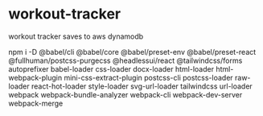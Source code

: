 # workout-tracker
 workout tracker saves to aws dynamodb

npm i -D @babel/cli @babel/core @babel/preset-env @babel/preset-react @fullhuman/postcss-purgecss @headlessui/react @tailwindcss/forms autoprefixer babel-loader css-loader docx-loader html-loader html-webpack-plugin mini-css-extract-plugin postcss-cli postcss-loader raw-loader react-hot-loader style-loader svg-url-loader tailwindcss url-loader webpack webpack-bundle-analyzer webpack-cli webpack-dev-server webpack-merge
